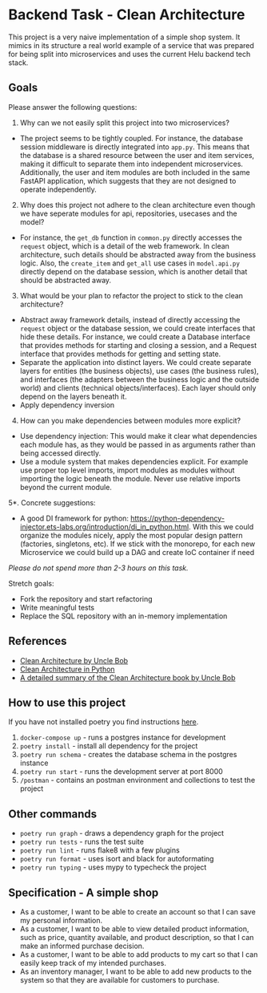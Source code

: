# Backend Task - Clean Architecture

This project is a very naive implementation of a simple shop system. It mimics in its structure a real world example of a service that was prepared for being split into microservices and uses the current Helu backend tech stack.

## Goals

Please answer the following questions:

1. Why can we not easily split this project into two microservices?
- The project seems to be tightly coupled. For instance, the database session middleware is directly integrated into 
`app.py`. This means that the database is a shared resource between the user and item services,
making it difficult to separate them into independent microservices. Additionally, the user and item modules are 
both included in the same FastAPI application, which suggests that they are not designed to operate independently.

2. Why does this project not adhere to the clean architecture even though we have seperate modules for api, repositories, usecases and the model?
- For instance, the `get_db` function in `common.py` directly accesses the `request` object, which is a detail of the web 
framework. In clean architecture, such details should be abstracted away from the business logic. Also, 
the `create_item` and `get_all` use cases in `model.api.py` directly depend on the database session, which is another
detail that should be abstracted away.

3. What would be your plan to refactor the project to stick to the clean architecture?
- Abstract away framework details, instead of directly accessing the `request` object or the database session, 
we could create interfaces that hide these details. For instance, we could create a Database interface that provides 
methods for starting and closing a session, and a Request interface that provides methods for getting and setting state.
- Separate the application into distinct layers. We could create separate layers for entities (the business objects), 
use cases (the business rules), and interfaces (the adapters between the business logic and the outside world) and clients
(technical objects/interfaces). Each layer should only depend on the layers beneath it.
- Apply dependency inversion

4. How can you make dependencies between modules more explicit?
- Use dependency injection: This would make it clear what dependencies each module has, as they would be passed in 
as arguments rather than being accessed directly.
- Use a module system that makes dependencies explicit. For example use proper top level imports, import modules 
as modules without importing the logic beneath the module. Never use relative imports beyond the current module.

5*. Concrete suggestions:
- A good DI framework for python: https://python-dependency-injector.ets-labs.org/introduction/di_in_python.html. With this
we could organize the modules nicely, apply the most popular design pattern (factories, singletons, etc). If we stick 
with the monorepo, for each new Microservice we could build up a DAG and create IoC container if need

*Please do not spend more than 2-3 hours on this task.*

Stretch goals:
* Fork the repository and start refactoring
* Write meaningful tests
* Replace the SQL repository with an in-memory implementation

## References
* [Clean Architecture by Uncle Bob](https://blog.cleancoder.com/uncle-bob/2012/08/13/the-clean-architecture.html)
* [Clean Architecture in Python](https://www.youtube.com/watch?v=C7MRkqP5NRI)
* [A detailed summary of the Clean Architecture book by Uncle Bob](https://github.com/serodriguez68/clean-architecture)

## How to use this project

If you have not installed poetry you find instructions [here](https://python-poetry.org/).

1. `docker-compose up` - runs a postgres instance for development
2. `poetry install` - install all dependency for the project
3. `poetry run schema` - creates the database schema in the postgres instance
4. `poetry run start` - runs the development server at port 8000
5. `/postman` - contains an postman environment and collections to test the project

## Other commands

* `poetry run graph` - draws a dependency graph for the project
* `poetry run tests` - runs the test suite
* `poetry run lint` - runs flake8 with a few plugins
* `poetry run format` - uses isort and black for autoformating
* `poetry run typing` - uses mypy to typecheck the project

## Specification - A simple shop

* As a customer, I want to be able to create an account so that I can save my personal information.
* As a customer, I want to be able to view detailed product information, such as price, quantity available, and product description, so that I can make an informed purchase decision.
* As a customer, I want to be able to add products to my cart so that I can easily keep track of my intended purchases.
* As an inventory manager, I want to be able to add new products to the system so that they are available for customers to purchase.